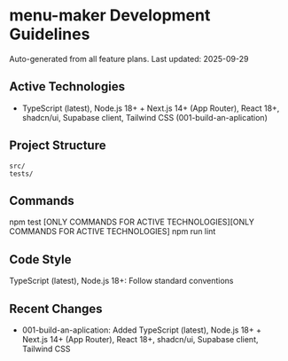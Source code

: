 # menu-maker Development Guidelines

Auto-generated from all feature plans. Last updated: 2025-09-29

## Active Technologies
- TypeScript (latest), Node.js 18+ + Next.js 14+ (App Router), React 18+, shadcn/ui, Supabase client, Tailwind CSS (001-build-an-aplication)

## Project Structure
```
src/
tests/
```

## Commands
npm test [ONLY COMMANDS FOR ACTIVE TECHNOLOGIES][ONLY COMMANDS FOR ACTIVE TECHNOLOGIES] npm run lint

## Code Style
TypeScript (latest), Node.js 18+: Follow standard conventions

## Recent Changes
- 001-build-an-aplication: Added TypeScript (latest), Node.js 18+ + Next.js 14+ (App Router), React 18+, shadcn/ui, Supabase client, Tailwind CSS

<!-- MANUAL ADDITIONS START -->
<!-- MANUAL ADDITIONS END -->